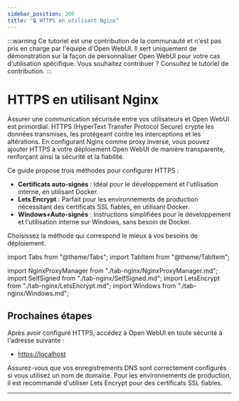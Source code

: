 ```yaml
---
sidebar_position: 200
title: "🔒 HTTPS en utilisant Nginx"
---
```


:::warning
Ce tutoriel est une contribution de la communauté et n'est pas pris en charge par l'équipe d'Open WebUI. Il sert uniquement de démonstration sur la façon de personnaliser Open WebUI pour votre cas d'utilisation spécifique. Vous souhaitez contribuer ? Consultez le tutoriel de contribution.
:::

# HTTPS en utilisant Nginx

Assurer une communication sécurisée entre vos utilisateurs et Open WebUI est primordial. HTTPS (HyperText Transfer Protocol Secure) crypte les données transmises, les protégeant contre les interceptions et les altérations. En configurant Nginx comme proxy inverse, vous pouvez ajouter HTTPS à votre déploiement Open WebUI de manière transparente, renforçant ainsi la sécurité et la fiabilité.

Ce guide propose trois méthodes pour configurer HTTPS :

- **Certificats auto-signés** : Idéal pour le développement et l'utilisation interne, en utilisant Docker.
- **Lets Encrypt** : Parfait pour les environnements de production nécessitant des certificats SSL fiables, en utilisant Docker.
- **Windows+Auto-signés** : Instructions simplifiées pour le développement et l'utilisation interne sur Windows, sans besoin de Docker.

Choisissez la méthode qui correspond le mieux à vos besoins de déploiement.


import Tabs from "@theme/Tabs";
import TabItem from "@theme/TabItem";

import NginxProxyManager from "./tab-nginx/NginxProxyManager.md";
import SelfSigned from "./tab-nginx/SelfSigned.md";
import LetsEncrypt from "./tab-nginx/LetsEncrypt.md";
import Windows from "./tab-nginx/Windows.md";

<Tabs>
  <TabItem value="NginxProxyManager" label="Nginx Proxy Manager">
    <NginxProxyManager />
  </TabItem>
  <TabItem value="letsencrypt" label="Lets Encrypt">
    <LetsEncrypt />
  </TabItem>
  <TabItem value="selfsigned" label="Auto-signé">
    <SelfSigned />
  </TabItem>
  <TabItem value="windows" label="Windows">
    <Windows />
  </TabItem>
</Tabs>


## Prochaines étapes

Après avoir configuré HTTPS, accédez à Open WebUI en toute sécurité à l'adresse suivante :

- [https://localhost](https://localhost)

Assurez-vous que vos enregistrements DNS sont correctement configurés si vous utilisez un nom de domaine. Pour les environnements de production, il est recommandé d'utiliser Lets Encrypt pour des certificats SSL fiables.

---
